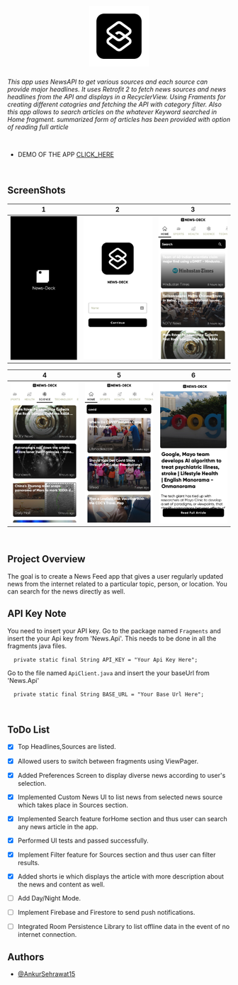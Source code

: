 <h1 align="center">
  <img src="https://github.com/Ankursehrawat15/News-Deck/blob/master/Documentation/icons8-shortcuts-192.png" width="136" alt="icon">
</h1>

  *This app uses NewsAPI to get various sources and each source can provide major headlines.
  It uses Retrofit 2 to fetch news sources and news headlines from the API and displays in a RecyclerView.
  Using Framents for creating different catogries and fetching the API with category filter.
  Also this app allows to search articles on the whatever Keyword searched in Home fragment.
  summarized form of articles has been provided with option of reading full article*
  

&nbsp;
&nbsp;
&nbsp;
&nbsp;

- DEMO OF THE APP [CLICK_HERE](https://drive.google.com/file/d/1CD77196JXB8ht9uCLHH0jOBBvPeZ-fSv/view?usp=sharing)



&nbsp;
&nbsp;
&nbsp;
&nbsp;
## ScreenShots 


| 1 | 2 | 3 |
| --- | --- | --- |
| ![Welcome_Screen](https://github.com/Ankursehrawat15/News-Deck/blob/master/Documentation/1630959676961.jpg) | ![Home_Feed](https://github.com/Ankursehrawat15/News-Deck/blob/master/Documentation/1630959676958.jpg) | ![categories_swipe](https://github.com/Ankursehrawat15/News-Deck/blob/master/Documentation/1630959676947.jpg) |


| 4 | 5 | 6 |
| --- | --- | --- |
| ![Welcome_Screen](https://github.com/Ankursehrawat15/News-Deck/blob/master/Documentation/1630959676953.jpg) | ![Home_Feed](https://github.com/Ankursehrawat15/News-Deck/blob/master/Documentation/1630959676951.jpg) | ![categories_swipe](https://github.com/Ankursehrawat15/News-Deck/blob/master/Documentation/1630960274645.jpg) |



&nbsp;
&nbsp;
&nbsp;
&nbsp;

## Project Overview


The goal is to create a News Feed app that gives a user regularly updated news from the internet 
related to a particular topic, person, or location. You can search for the news directly as well.


## API Key Note

You need to insert your API key.
Go to the package named `Fragments` and insert the your Api key from 'News.Api'.
This needs to be done in all the fragments java files.

```
  private static final String API_KEY = "Your Api Key Here";
```

Go to the file named `ApiClient.java` and insert the your baseUrl from 'News.Api'
```
  private static final String BASE_URL = "Your Base Url Here";
```

 &nbsp;
&nbsp;
&nbsp;
&nbsp;

## ToDo List


- [x] Top Headlines,Sources are listed.
- [x] Allowed users to switch between fragments using  ViewPager.
- [x] Added Preferences Screen to display diverse news according to user's selection.
- [x] Implemented Custom News UI to list news from selected news source which takes place in Sources section.
- [x] Implemented Search feature forHome section and thus user can search any news article in the app.
- [x] Performed UI tests and passed successfully.
- [x] Implement Filter feature for Sources section and thus user can filter results.
- [x] Added shorts ie which displays the article with more description about the news and content as well.
- [ ] Add Day/Night Mode.
- [ ] Implement Firebase and Firestore to send push notifications.
- [ ] Integrated Room Persistence Library to list offline data in the event of no internet connection.


 
 ## Authors

- [@AnkurSehrawat15](https://github.com/Ankursehrawat15)












